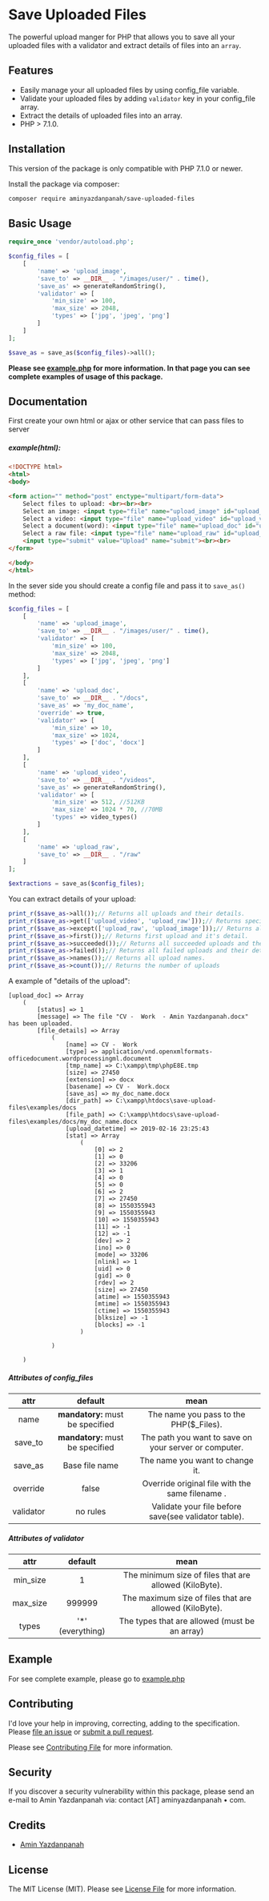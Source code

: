 # Save Uploaded Files
The powerful upload manger for PHP that allows you to save all your uploaded files with a validator and extract details of files into an `array`. 

## Features
* Easily manage your all uploaded files by using config_file variable.
* Validate your uploaded files by adding `validator` key in your config_file array.
* Extract the details of uploaded files into an array.
* PHP > 7.1.0.

## Installation

This version of the package is only compatible with PHP 7.1.0 or newer.

Install the package via composer:

``` bash
composer require aminyazdanpanah/save-uploaded-files
```

## Basic Usage

``` php
require_once 'vendor/autoload.php';

$config_files = [
    [
        'name' => 'upload_image',
        'save_to' => __DIR__ . "/images/user/" . time(),
        'save_as' => generateRandomString(),
        'validator' => [
            'min_size' => 100,
            'max_size' => 2048,
            'types' => ['jpg', 'jpeg', 'png']
        ]
    ]
];

$save_as = save_as($config_files)->all();
```
**Please see [example.php](https://github.com/aminyazdanpanah/save-uploaded-files/blob/master/examples/example.php) for more information. In that page you can see complete examples of usage of this package.**

## Documentation
First create your own html or ajax or other service that can pass files to server
##### example(html):
```html
<!DOCTYPE html>
<html>
<body>

<form action="" method="post" enctype="multipart/form-data">
    Select files to upload: <br><br><br>
    Select an image: <input type="file" name="upload_image" id="upload_image"><br><br>
    Select a video: <input type="file" name="upload_video" id="upload_video"><br><br>
    Select a document(word): <input type="file" name="upload_doc" id="upload_doc"><br><br>
    Select a raw file: <input type="file" name="upload_raw" id="upload_raw"><br><br>
    <input type="submit" value="Upload" name="submit"><br><br>
</form>

</body>
</html>
``` 

In the sever side you should create a config file and pass it to `save_as()` method:
```php
$config_files = [
    [
        'name' => 'upload_image',
        'save_to' => __DIR__ . "/images/user/" . time(),
        'validator' => [
            'min_size' => 100,
            'max_size' => 2048,
            'types' => ['jpg', 'jpeg', 'png']
        ]
    ],
    [
        'name' => 'upload_doc',
        'save_to' => __DIR__ . "/docs",
        'save_as' => 'my_doc_name',
        'override' => true,
        'validator' => [
            'min_size' => 10,
            'max_size' => 1024,
            'types' => ['doc', 'docx']
        ]
    ],
    [
        'name' => 'upload_video',
        'save_to' => __DIR__ . "/videos",
        'save_as' => generateRandomString(),
        'validator' => [
            'min_size' => 512, //512KB
            'max_size' => 1024 * 70, //70MB
            'types' => video_types()
        ]
    ],
    [
        'name' => 'upload_raw',
        'save_to' => __DIR__ . "/raw"
    ]
];

$extractions = save_as($config_files);
```

You can extract details of your upload:
```php
print_r($save_as->all());// Returns all uploads and their details.
print_r($save_as->get(['upload_video', 'upload_raw']));// Returns specified uploads and their details.
print_r($save_as->except(['upload_raw', 'upload_image']));// Returns all uploads and their details except those ones specified.
print_r($save_as->first());// Returns first upload and it's detail.
print_r($save_as->succeeded());// Returns all succeeded uploads and their details.
print_r($save_as->failed());// Returns all failed uploads and their details.
print_r($save_as->names());// Returns all upload names.
print_r($save_as->count());// Returns the number of uploads
```

A example of "details of the upload":

```text
[upload_doc] => Array
    (
        [status] => 1
        [message] => The file "CV -  Work  - Amin Yazdanpanah.docx" has been uploaded.
        [file_details] => Array
            (
                [name] => CV -  Work
                [type] => application/vnd.openxmlformats-officedocument.wordprocessingml.document
                [tmp_name] => C:\xampp\tmp\phpE8E.tmp
                [size] => 27450
                [extension] => docx
                [basename] => CV -  Work.docx
                [save_as] => my_doc_name.docx
                [dir_path] => C:\xampp\htdocs\save-upload-files\examples/docs
                [file_path] => C:\xampp\htdocs\save-upload-files\examples/docs/my_doc_name.docx
                [upload_datetime] => 2019-02-16 23:25:43
                [stat] => Array
                    (
                        [0] => 2
                        [1] => 0
                        [2] => 33206
                        [3] => 1
                        [4] => 0
                        [5] => 0
                        [6] => 2
                        [7] => 27450
                        [8] => 1550355943
                        [9] => 1550355943
                        [10] => 1550355943
                        [11] => -1
                        [12] => -1
                        [dev] => 2
                        [ino] => 0
                        [mode] => 33206
                        [nlink] => 1
                        [uid] => 0
                        [gid] => 0
                        [rdev] => 2
                        [size] => 27450
                        [atime] => 1550355943
                        [mtime] => 1550355943
                        [ctime] => 1550355943
                        [blksize] => -1
                        [blocks] => -1
                    )

            )

    )
```

##### Attributes of config_files

|     attr    	|  default  	|                         mean                         	|
|:-----------:	|:---------:	|:----------------------------------------------------:	|
|   name   	|     **mandatory:** must be specified      	|         The name you pass to the PHP($_Files).        	|
| save_to 	| **mandatory:** must be specified 	|          The path you want to save on your server or computer.          	|
| save_as      | Base file name 	|          The name you want to change it.                     	|
|   override 	|     false     	|         Override original file with the same filename .         	|
|   validator  	|     no rules     	|         Validate your file before save(see validator table).         	|

##### Attributes of validator

|     attr    	|  default  	|                         mean                         	|
|:-----------:	|:---------:	|:----------------------------------------------------:	|
|   min_size   	|     1      	|         The minimum size of files that are allowed (KiloByte).        	|
| max_size 	| 999999 	|          The maximum size of files that are allowed (KiloByte).          	|
| types      | '*' (everything) 	|          The types that are allowed (must be an array)                     	|



## Example
For see complete example, please go to [example.php](https://github.com/aminyazdanpanah/save-uploaded-files/blob/master/examples/example.php)

## Contributing

I'd love your help in improving, correcting, adding to the specification.
Please [file an issue](https://github.com/aminyazdanpanah/save-uploaded-files/issues)
or [submit a pull request](https://github.com/aminyazdanpanah/save-uploaded-files/pulls).

Please see [Contributing File](https://github.com/aminyazdanpanah/save-uploaded-files/blob/master/CONTRIBUTING.md) for more information.

## Security

If you discover a security vulnerability within this package, please send an e-mail to Amin Yazdanpanah via:
contact [AT] aminyazdanpanah • com.
## Credits

- [Amin Yazdanpanah](http://www.aminyazdanpanah.com/?u=github.com/aminyazdanpanah/save-uploaded-files)

## License

The MIT License (MIT). Please see [License File](https://github.com/aminyazdanpanah/save-uploaded-files/blob/master/LICENSE) for more information.
